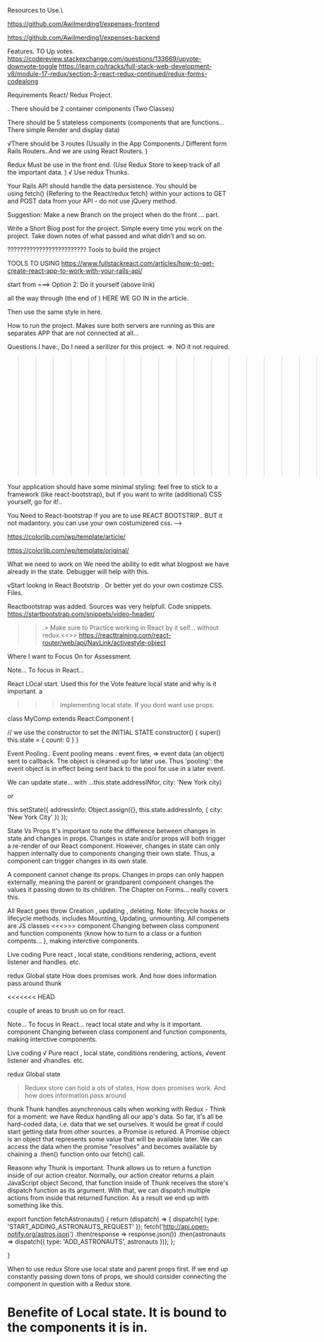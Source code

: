  Resources to Use.\
 <!--  All requirment met. -->
 https://github.com/Awilmerding1/expenses-frontend

 https://github.com/Awilmerding1/expenses-backend


Features. TO Up votes. 
https://codereview.stackexchange.com/questions/133669/upvote-downvote-toggle
https://learn.co/tracks/full-stack-web-development-v8/module-17-redux/section-3-react-redux-continued/redux-forms-codealong

 <!-- Requiments. -->

Requirements  React/ Redux Project.

. There should be 2 container components (Two Classes)

There should be 5 stateless components (components that are functions… There simple Render and display data)

√There should be 3 routes (Usually in the App Components./  Different form Rails Routers..And we are using React Routers. )

Redux  Must be use  in the front end.  (Use Redux Store  to keep track of all the important  data. )
√ Use redux Thunks.

Your Rails API should handle the data persistence. You should be using fetch()   {Refering to the React/redux fetch} within your actions to GET and POST data from your API - do not use jQuery method.



 Suggestion:
 Make a new Branch on the project when do the front … part. 

Write a Short Blog post for the project. Simple every time you work on the project. Take down notes of what passed and what didn’t and so on. 

?????????????????????????
Tools to build the project
 

TOOLS TO USING
 https://www.fullstackreact.com/articles/how-to-get-create-react-app-to-work-with-your-rails-api/

 start from  ===> Option 2: Do it yourself   (above link)
  
all the way through (the end of )  HERE WE GO IN  in the article. 


 Then use the same style in here. 


 How to run the project.
Makes sure both servers are running as this are separates APP that are not connected at all… 
 


Questions I have:,
 Do I need a serilizer for this project. =>. NO it not required.
>>>>>>>>>>>>>>>>>>>>>..
Front-End parts

Your application should have some minimal styling: feel free to stick to a framework (like react-bootstrap), but if you want to write (additional) CSS yourself, go for it!.. 

You Need to React-bootstrap if you are to use REACT BOOTSTRIP..  BUT it not madantory. you can use your own costumizered css. -->

https://colorlib.com/wp/template/article/

 https://colorlib.com/wp/template/original/



  What we need to work on 
 We need the ability to edit what blogpost we have already in the state. 
 Debugger will help with this.

 vStart lookng in React Bootstrip . Or better yet do your own costimze CSS. Files. 


 Reactbootstrap was added. 
   Sources was very helpfull. Code snippets.
 https://startbootstrap.com/snippets/video-header/



<!--  redux=>  state Used in Muliple place.....  
    redux goes upon act.....
 -->


 >>.> Make sure to Practice working in React  by it self... without redux.<<>>
 https://reacttraining.com/react-router/web/api/NavLink/activestyle-object



  Where I want to Focus On for Assessment. 

  Note… To focus in React… 

React LOcal start. Used this for the Vote feature
 local state and why is it important.  a 

 >>> Implementing local state. If you dont want use props. 

 class MyComp extends React.Component {
 
  // we use the constructor to set the INITIAL STATE
  constructor() {
    super()
    this.state = {
      count: 0
    }
  }
 


Event Pooling..
 Event pooling means : 
 event fires, =>  event data (an object)  sent to callback. 
 The object is  cleaned up for later use. 
 Thus 'pooling': the event object is in effect being sent back to the pool for use in a later event. 

We can update state... with 
 ...this.state.addressINfor, city: 'New York city)

 or

 this.setState({
  addressInfo: Object.assign({}, this.state.addressInfo, {
    city: 'New York City'
  })
});


State Vs Props
 It's important to note the difference between changes in state and changes in props. Changes in state and/or props will both trigger a re-render of our React component. However, changes in state can only happen internally due to components changing their own state. Thus, a component can trigger changes in its own state.


A component cannot change its props. Changes in props can only happen externally, meaning the parent or grandparent component changes the values it passing down to its children.
   The Chapter on Forms... really covers this. 

>>>>>>
All React goes throw Creation , updating , deleting. 
Note:  lifecycle hooks or lifecycle methods. includes Mounting, Updating,  unmounting. 
 All compenets are JS classes
 <<<>>>
component 
Changing between class component and function components {know how to turn to a class or a funtion compents... },
making interctive components. 

Live coding
 Pure react , local state, 
conditions rendering, actions, event listener and handles. etc. 

redux
Global state 
How does promises work. And how does information pass around
thunk

<<<<<<< HEAD
>>>>>>>>>>>>>>>>
 couple of areas to brush uo on for react. 

 Note… To focus in React… 
react
 local state and why is it important. 
component 
Changing between class component and function components,
making interctive components. 

Live coding
 √ Pure react , local state, 
conditions rendering, actions,
√event listener and √handles. etc. 

redux
Global state 
> Reduex store can hold a ots of states, 
How does promises work. And how does information pass around

thunk
  Thunk handles asynchronous calls when working with Redux - Think for a moment: we have Redux handling all our app's data. So far, it's all be hard-coded data, i.e. data that we set ourselves. It would be great if could start getting data from other sources.
 a Promise is retured. A Promise object is an object that represents some value that will be available later. We can access the data when the promise "resolves" and becomes available by chaining a  .then() function onto our fetch() call.

  Reasonn why Thunk is important. 
     Thunk allows us to return a function inside of our action creator. Normally, our action creator returns a plain JavaScript object
      Second, that function inside of Thunk receives the store's dispatch function as its argument. With that, we can dispatch multiple actions from inside that returned function.
 As a result we end up with something like this. 
  
  export function fetchAstronauts() {
  return (dispatch) => {
    dispatch({ type: 'START_ADDING_ASTRONAUTS_REQUEST' });
    fetch('http://api.open-notify.org/astros.json')
      .then(response => response.json())
      .then(astronauts => dispatch({ type: 'ADD_ASTRONAUTS', astronauts }));
  };
  <!-- Notice that we can  Dispact from inside the  returned function in here as well.  
  <!-- we first dispatch an action to state that we are about to make a request to our API. Then we make the request. We do not hit our then() function until the response is received, this means that we are not dispatching our action of type 'ADD_ASTRONAUTS' until we receive our data. Thus, we are able to send along that data. -->
}

When to use redux Store 
 use local state and parent props first.
  If we end up constantly passing down tons of props,
  we should consider connecting the component in question with a Redux store.

  Benefite of Local state.
   It is bound to the components it is in.
=======

